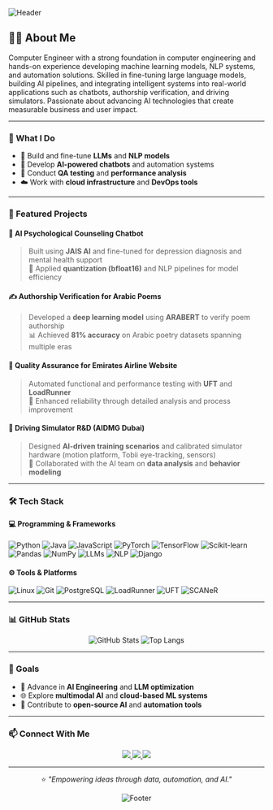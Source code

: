 <!-- Banner -->
![Header](https://capsule-render.vercel.app/api?type=waving&color=0:0F2027,100:2C5364&height=180&section=header&text=Yousef%20Aljallad%20👋&fontSize=40&fontColor=ffffff&animation=fadeIn&fontAlignY=35)

## 👨‍💻 About Me
Computer Engineer with a strong foundation in computer engineering and hands-on experience developing machine learning models, NLP systems, and automation solutions. Skilled in fine-tuning large language models, building AI pipelines, and integrating intelligent systems into real-world applications such as chatbots, authorship verification, and driving simulators. Passionate about advancing AI technologies that create measurable business and user impact.

---

### 🧠 What I Do
- 🤖 Build and fine-tune **LLMs** and **NLP models**  
- 🧩 Develop **AI-powered chatbots** and automation systems  
- 🧪 Conduct **QA testing** and **performance analysis**  
- ☁️ Work with **cloud infrastructure** and **DevOps tools**

---

### 🚀 Featured Projects

#### 🧩 **AI Psychological Counseling Chatbot**
> Built using **JAIS AI** and fine-tuned for depression diagnosis and mental health support  
> 🧠 Applied **quantization (bfloat16)** and NLP pipelines for model efficiency

#### ✍️ **Authorship Verification for Arabic Poems**
> Developed a **deep learning model** using **ARABERT** to verify poem authorship  
> 📊 Achieved **81% accuracy** on Arabic poetry datasets spanning multiple eras

#### 🧪 **Quality Assurance for Emirates Airline Website**
> Automated functional and performance testing with **UFT** and **LoadRunner**  
> 🧭 Enhanced reliability through detailed analysis and process improvement

#### 🚗 **Driving Simulator R&D (AIDMG Dubai)**
> Designed **AI-driven training scenarios** and calibrated simulator hardware (motion platform, Tobii eye-tracking, sensors)  
> 🤝 Collaborated with the AI team on **data analysis** and **behavior modeling**

---

### 🛠️ Tech Stack

#### 💻 Programming & Frameworks
![Python](https://img.shields.io/badge/Python-3776AB?style=flat&logo=python&logoColor=white)
![Java](https://img.shields.io/badge/Java-ED8B00?style=flat&logo=java&logoColor=white)
![JavaScript](https://img.shields.io/badge/JavaScript-F7DF1E?style=flat&logo=javascript&logoColor=black)
![PyTorch](https://img.shields.io/badge/PyTorch-EE4C2C?style=flat&logo=pytorch&logoColor=white)
![TensorFlow](https://img.shields.io/badge/TensorFlow-FF6F00?style=flat&logo=tensorflow&logoColor=white)
![Scikit-learn](https://img.shields.io/badge/Scikit--learn-F7931E?style=flat&logo=scikitlearn&logoColor=white)
![Pandas](https://img.shields.io/badge/Pandas-150458?style=flat&logo=pandas&logoColor=white)
![NumPy](https://img.shields.io/badge/NumPy-013243?style=flat&logo=numpy&logoColor=white)
![LLMs](https://img.shields.io/badge/Large%20Language%20Models-563D7C?style=flat&logo=OpenAI&logoColor=white)
![NLP](https://img.shields.io/badge/NLP-1DA1F2?style=flat&logoColor=white)
![Django](https://img.shields.io/badge/Django-092E20?style=flat&logo=django&logoColor=white)

#### ⚙️ Tools & Platforms
![Linux](https://img.shields.io/badge/Linux-000000?style=flat&logo=linux&logoColor=FCC624)
![Git](https://img.shields.io/badge/Git-F05032?style=flat&logo=git&logoColor=white)
![PostgreSQL](https://img.shields.io/badge/PostgreSQL-316192?style=flat&logo=postgresql&logoColor=white)
![LoadRunner](https://img.shields.io/badge/LoadRunner-0078D7?style=flat&logo=microfocus&logoColor=white)
![UFT](https://img.shields.io/badge/UFT-4B0082?style=flat&logo=microfocus&logoColor=white)
![SCANeR](https://img.shields.io/badge/SCANeR%20Studio-008080?style=flat&logo=simulation&logoColor=white)

---

### 📊 GitHub Stats

<div align="center">

![GitHub Stats](https://github-readme-stats.vercel.app/api?username=yousefahmadjallad&show_icons=true&theme=tokyonight&hide_border=true&count_private=true)
![Top Langs](https://github-readme-stats.vercel.app/api/top-langs/?username=yousefahmadjallad&layout=compact&theme=tokyonight&hide_border=true)


</div>

---

### 🎯 Goals
- 🚀 Advance in **AI Engineering** and **LLM optimization**  
- 🌐 Explore **multimodal AI** and **cloud-based ML systems**  
- 🤝 Contribute to **open-source AI** and **automation tools**

---

### 📫 Connect With Me
<p align="center">
  <a href="https://www.linkedin.com/in/yousef-aljallad" target="_blank">
    <img src="https://img.shields.io/badge/LinkedIn-Yousef%20Aljallad-0A66C2?style=flat&logo=linkedin&logoColor=white">
  </a>
  <a href="mailto:youseefjallad@gmail.com">
    <img src="https://img.shields.io/badge/Email-youseefjallad%40gmail.com-D14836?style=flat&logo=gmail&logoColor=white">
  </a>
  <a href="https://github.com/yousefahmadjallad">
    <img src="https://img.shields.io/badge/GitHub-yousefahmadjallad-181717?style=flat&logo=github&logoColor=white">
  </a>
</p>

---

<div align="center">
  
⭐ *"Empowering ideas through data, automation, and AI."*  

![Footer](https://capsule-render.vercel.app/api?type=waving&color=0:2C5364,100:0F2027&height=120&section=footer)

</div>
